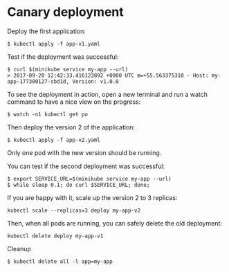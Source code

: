 Canary deployment
=================

Deploy the first application:

```
$ kubectl apply -f app-v1.yaml
```

Test if the deployment was successful:

```
$ curl $(minikube service my-app --url)
> 2017-09-20 12:42:33.416123892 +0000 UTC m=+55.563375310 - Host: my-app-177300127-sbd1d, Version: v1.0.0
```

To see the deployment in action, open a new terminal and run a watch command to have a nice view on the progress:

```
$ watch -n1 kubectl get po
```

Then deploy the version 2 of the application:

```
$ kubectl apply -f app-v2.yaml
```

Only one pod with the new version should be running.

You can test if the second deployment was successful:

```
$ export SERVICE_URL=$(minikube service my-app --url)
$ while sleep 0.1; do curl $SERVICE_URL; done;
```

If you are happy with it, scale up the version 2 to 3 replicas:

```
kubectl scale --replicas=3 deploy my-app-v2
```

Then, when all pods are running, you can safely delete the old deployment:

```
kubectl delete deploy my-app-v1
```


Cleanup

```
$ kubectl delete all -l app=my-app
```
